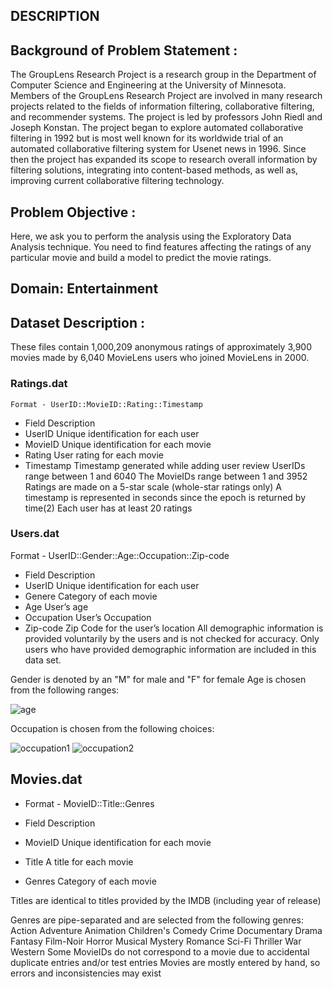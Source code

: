 ## DESCRIPTION

## Background of Problem Statement :

The GroupLens Research Project is a research group in the Department of Computer Science and Engineering at the University of Minnesota. Members of the GroupLens Research Project are involved in many research projects related to the fields of information filtering, collaborative filtering, and recommender systems. The project is led by professors John Riedl and Joseph Konstan. The project began to explore automated collaborative filtering in 1992 but is most well known for its worldwide trial of an automated collaborative filtering system for Usenet news in 1996. Since then the project has expanded its scope to research overall information by filtering solutions, integrating into content-based methods, as well as, improving current collaborative filtering technology.

## Problem Objective :

Here, we ask you to perform the analysis using the Exploratory Data Analysis technique. You need to find features affecting the ratings of any particular movie and build a model to predict the movie ratings.

## Domain: Entertainment


## Dataset Description :

These files contain 1,000,209 anonymous ratings of approximately 3,900 movies made by 6,040 MovieLens users who joined MovieLens in 2000.

### Ratings.dat
    Format - UserID::MovieID::Rating::Timestamp

- Field	Description
- UserID	Unique identification for each user
- MovieID	Unique identification for each movie
- Rating	User rating for each movie
- Timestamp	Timestamp generated while adding user review
UserIDs range between 1 and 6040 
The MovieIDs range between 1 and 3952
Ratings are made on a 5-star scale (whole-star ratings only)
A timestamp is represented in seconds since the epoch is returned by time(2)
Each user has at least 20 ratings
 

### Users.dat
Format -  UserID::Gender::Age::Occupation::Zip-code

- Field	Description
- UserID	Unique identification for each user
 - Genere	Category of each movie
 - Age	User’s age
- Occupation	User’s Occupation
- Zip-code	Zip Code for the user’s location
All demographic information is provided voluntarily by the users and is not checked for accuracy. Only users who have provided demographic information are included in this data set.

Gender is denoted by an "M" for male and "F" for female
Age is chosen from the following ranges:


![age](https://user-images.githubusercontent.com/30625979/135703590-9fee0f1c-9bba-432c-8a6d-3e36f2efaf7e.png)
 

Occupation is chosen from the following choices:


![occupation1](https://user-images.githubusercontent.com/30625979/135703569-935ab364-e96a-478c-9d7b-7276b99a4b27.png)
![occupation2](https://user-images.githubusercontent.com/30625979/135703580-544dc5de-894e-4a2c-ba04-b2c09b92e08c.png)


## Movies.dat
- Format - MovieID::Title::Genres

- Field	Description
- MovieID	Unique identification for each movie
- Title	A title for each movie
- Genres	Category of each movie
 

 Titles are identical to titles provided by the IMDB (including year of release)
 

Genres are pipe-separated and are selected from the following genres:
Action
Adventure
Animation
Children's
Comedy
Crime
Documentary
Drama
Fantasy
Film-Noir
Horror
Musical
Mystery
Romance
Sci-Fi
Thriller
War
Western
Some MovieIDs do not correspond to a movie due to accidental duplicate entries and/or test entries
Movies are mostly entered by hand, so errors and inconsistencies may exist